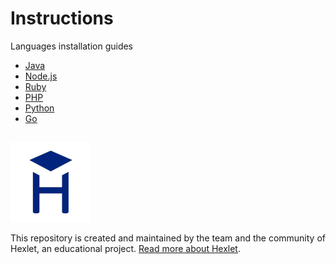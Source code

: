 # Instructions

Languages installation guides

* [Java](/java.md)
* [Node.js](/nodejs.md)
* [Ruby](/ruby.md)
* [PHP](/php.md)
* [Python](/python.md)
* [Go](/go.md)

##
[![Hexlet Ltd. logo](https://raw.githubusercontent.com/Hexlet/assets/master/images/hexlet_logo128.png)](https://hexlet.io/pages/about?utm_source=github&utm_medium=link&utm_campaign=instructions)

This repository is created and maintained by the team and the community of Hexlet, an educational project. [Read more about Hexlet](https://hexlet.io/pages?utm_source=github&utm_medium=link&utm_campaign=instructions).
##
